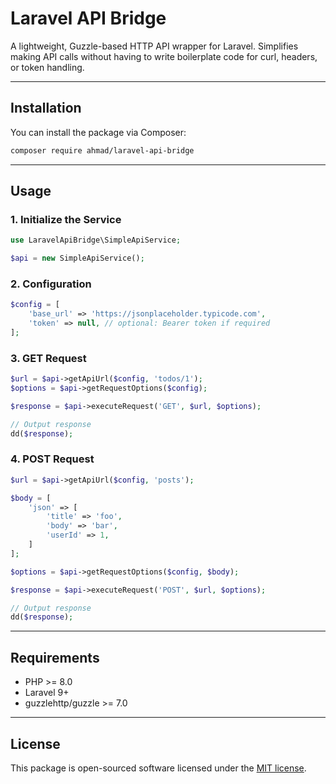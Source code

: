 # Laravel API Bridge

A lightweight, Guzzle-based HTTP API wrapper for Laravel. Simplifies making API calls without having to write boilerplate code for curl, headers, or token handling.

---

## Installation

You can install the package via Composer:

```bash
composer require ahmad/laravel-api-bridge
```

---

## Usage

### 1. Initialize the Service

```php
use LaravelApiBridge\SimpleApiService;

$api = new SimpleApiService();
```

### 2. Configuration

```php
$config = [
    'base_url' => 'https://jsonplaceholder.typicode.com',
    'token' => null, // optional: Bearer token if required
];
```

### 3. GET Request

```php
$url = $api->getApiUrl($config, 'todos/1');
$options = $api->getRequestOptions($config);

$response = $api->executeRequest('GET', $url, $options);

// Output response
dd($response);
```

### 4. POST Request

```php
$url = $api->getApiUrl($config, 'posts');

$body = [
    'json' => [
        'title' => 'foo',
        'body' => 'bar',
        'userId' => 1,
    ]
];

$options = $api->getRequestOptions($config, $body);

$response = $api->executeRequest('POST', $url, $options);

// Output response
dd($response);
```

---

## Requirements

- PHP >= 8.0
- Laravel 9+
- guzzlehttp/guzzle >= 7.0

---

## License

This package is open-sourced software licensed under the [MIT license](LICENSE).
